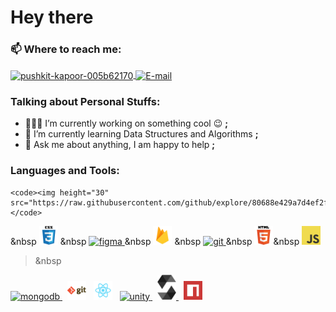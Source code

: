 # Hey there
### 📫 Where to reach me:

<p align="left">
  <a href="https://linkedin.com/in/pushkit-kapoor-005b62170" target="blank"><img align="center" src="https://cdn.jsdelivr.net/npm/simple-icons@3.0.1/icons/linkedin.svg" alt="pushkit-kapoor-005b62170" height="30" width="40" />
  </a>
  <a href="mailto:pushkit20@gmail.com" target="blank"><img align="center" src="https://cdn.jsdelivr.net/npm/simple-icons@3.0.1/icons/gmail.svg" alt="E-mail" height="30" width="40" />
  </a>
  <!-- <a href="https://dribbble.com/tikhsup" target="blank"><img align="center" src="https://cdn.jsdelivr.net/npm/simple-icons@3.0.1/icons/dribbble.svg" alt="tikhsup" height="30" width="40" />
  </a>-->
</p>

### Talking about Personal Stuffs:

- 👨🏽‍💻 I’m currently working on something cool :wink: **;**
- 🌱 I’m currently learning Data Structures and Algorithms **;**
- 💬 Ask me about anything, I am happy to help **;**
<!-- - 📝[Resume](https://drive.google.com/) **;**-->

### Languages and Tools:
<p align="left">
  
  <!-- <a href="https://www.w3schools.com/cpp/" target="_blank">
  <img src="https://devicons.github.io/devicon/devicon.git/icons/cplusplus/cplusplus-original.svg" alt="cplusplus" width="40" height="40"/>
  </a>&nbsp
  <a href="https://www.w3schools.com/cs/" target="_blank">
  <img src="https://devicons.github.io/devicon/devicon.git/icons/csharp/csharp-original.svg" alt="cplusplus" width="40" height="40"/>
  </a>&nbsp
  <a href="https://www.w3schools.com/cpp/" target="_blank">
  <img src="https://devicons.github.io/devicon/devicon.git/icons/c/c-original.svg" alt="cplusplus" width="40" height="40"/>
  </a>&nbsp -->
    <code><img height="30" src="https://raw.githubusercontent.com/github/explore/80688e429a7d4ef2fca1e82350fe8e3517d3494d/topics/bootstrap/bootstrap.png"></code>
&nbsp
  <code><img height="30" src="https://raw.githubusercontent.com/github/explore/80688e429a7d4ef2fca1e82350fe8e3517d3494d/topics/css/css.png"></code>
&nbsp
  <a href="https://www.figma.com/" target="_blank">
    <img src="https://www.vectorlogo.zone/logos/figma/figma-icon.svg" alt="figma" width="40" height="40"/>
  </a>&nbsp
    <code><img height="30" src="https://raw.githubusercontent.com/github/explore/80688e429a7d4ef2fca1e82350fe8e3517d3494d/topics/firebase/firebase.png"></code>
&nbsp
  <a href="https://git-scm.com/" target="_blank">
    <img src="https://www.vectorlogo.zone/logos/git-scm/git-scm-icon.svg" alt="git" width="40" height="40"/>
  </a>&nbsp
  <code><img height="30" src="https://raw.githubusercontent.com/github/explore/80688e429a7d4ef2fca1e82350fe8e3517d3494d/topics/html/html.png"></code>&nbsp
    <code><img height="30" src="https://raw.githubusercontent.com/github/explore/80688e429a7d4ef2fca1e82350fe8e3517d3494d/topics/javascript/javascript.png"></code>
>&nbsp
  <a href="https://www.mongodb.com/" target="_blank">
    <img src="https://devicons.github.io/devicon/devicon.git/icons/mongodb/mongodb-original-wordmark.svg" alt="mongodb" width="40" height="40"/>
  </a>&nbsp
    <code><img height="30" src="https://raw.githubusercontent.com/github/explore/80688e429a7d4ef2fca1e82350fe8e3517d3494d/topics/git/git.png"></code>
&nbsp
    <code><img height="30" src="https://raw.githubusercontent.com/github/explore/80688e429a7d4ef2fca1e82350fe8e3517d3494d/topics/react/react.png"></code>
&nbsp
  <a href="https://unity.com/" target="_blank">
    <img src="https://www.vectorlogo.zone/logos/unity3d/unity3d-icon.svg" alt="unity" width="40" height="40"/>
  </a>&nbsp
  <a href="#">
    <img src="images/solidity.png" alt="solidity" width="30" height="40"/>
  </a>&nbsp
    <code><img height="30" src="https://raw.githubusercontent.com/github/explore/80688e429a7d4ef2fca1e82350fe8e3517d3494d/topics/npm/npm.png"></code>
</p>
